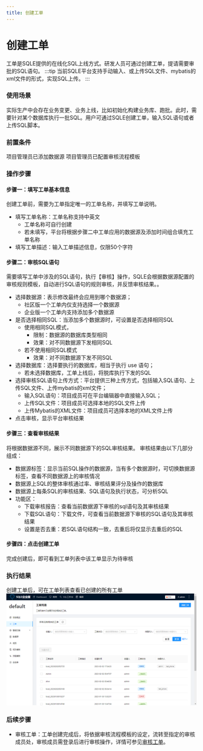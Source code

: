 ```yaml
---
title: 创建工单
---
```


# 创建工单
工单是SQLE提供的在线化SQL上线方式。研发人员可通过创建工单，提请需要审批的SQL语句。
:::tip
当前SQLE平台支持手动输入、或上传SQL文件、mybatis的xml文件的形式，实现SQL上传。
:::

### 使用场景
实际生产中会存在业务变更、业务上线，比如初始化构建业务库、跑批。此时，需要针对某个数据库执行一批SQL。用户可通过SQLE创建工单，输入SQL语句或者上传SQL脚本。

### 前置条件
项目管理员已添加数据源
项目管理员已配置审核流程模板

### 操作步骤
#### 步骤一：填写工单基本信息
创建工单前，需要为工单指定唯一的工单名称，并填写工单说明。

* 填写工单名称：工单名称支持中英文
    * 工单名称可自行创建
    * 若未填写，平台将根据步骤二中工单应用的数据源及添加时间组合填充工单名称
* 填写工单描述：输入工单描述信息，仅限50个字符

#### 步骤二：审核SQL语句
需要填写工单中涉及的SQL语句，执行【审核】操作，SQLE会根据数据源配置的审核规则模板，自动进行SQL语句的规则审核，并反馈审核结果。。
* 选择数据源：表示修改最终会应用到哪个数据源；
    * 社区版一个工单内仅支持选择一个数据源
    * 企业版一个工单内支持添加多个数据源
* 是否选择相同SQL：当添加多个数据源时，可设置是否选择相同SQL
    * 使用相同SQL模式，
        * 限制：数据源的数据库类型相同
        * 效果：对不同数据源下发相同SQL
    * 若不使用相同SQL模式
        * 效果：对不同数据源下发不同SQL
* 选择数据库：选择要执行的数据库，相当于执行 use 语句；
    * 若未选择数据库，工单上线后，将脱库执行下发的SQL
* 选择审核SQL语句上传方式：平台提供三种上传方式，包括输入SQL语句、上传SQL文件、上传mybatis的xml文件；
    * 输入SQL语句：项目成员可在平台编辑器中直接输入SQL；
    * 上传SQL文件：项目成员可选择本地的SQL文件上传
    * 上传Mybatis的XML文件：项目成员可选择本地的XML文件上传
* 点击审核，显示平台审核结果


#### 步骤三：查看审核结果

将根据数据源不同，展示不同数据源下的SQL审核结果。
审核结果由以下几部分组成：

* 数据源标签：显示当前SQL操作的数据源，当有多个数据源时，可切换数据源标签，查看不同数据源上的审核情况
* 数据源上SQL的整体审核通过率、审核结果评分及操作的数据库
* 数据源上每条SQL的审核结果、SQL语句及执行状态，可分析SQL
* 功能区：
    * 下载审核报告：查看当前数据源下审核的sql语句及其审核结果
    * 下载SQL语句：下载文件，可查看当前数据源下审核的SQL语句及其审核结果
    * 设置是否去重：若SQL语句结构一致，去重后将仅显示去重后的SQL


#### 步骤四：点击创建工单
完成创建后，即可看到工单列表中该工单显示为待审核

### 执行结果
创建工单后，可在工单列表查看已创建的所有工单
![list](img/list.png)

### 后续步骤
* 审核工单：工单创建完成后，将依据审核流程模板的设定，流转至指定的审核成员处，审核成员需登录后进行审核操作，详情可参见[审核工单](audit-workflow.md)。


